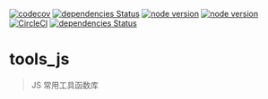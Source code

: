 [![codecov](https://codecov.io/gh/borenXue/toots_js/branch/develop/graph/badge.svg)](https://codecov.io/gh/borenXue/toots_js)
[![dependencies Status](https://david-dm.org/borenxue/toots_js/status.svg)](https://david-dm.org/borenxue/toots_js)
[![node version](https://img.shields.io/travis/borenXue/toots_js/master.svg)](https://travis-ci.org/borenXue/toots_js)
[![node version](https://ci.appveyor.com/api/projects/status/github/borenXue/toots_js?svg=true)](https://ci.appveyor.com/project/borenXue/toots_js/branch/master)
[![CircleCI](https://circleci.com/gh/borenXue/toots_js/tree/master.svg?style=svg)](https://circleci.com/gh/borenXue/toots_js/tree/master)
[![dependencies Status](https://img.shields.io/npm/l/toots_js.svg)](https://github.com/borenXue/toots_js/blob/master/LICENCE)

# tools_js

> JS 常用工具函数库
